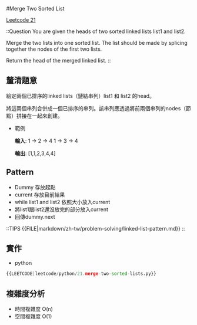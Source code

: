 #Merge Two Sorted List

[Leetcode 21](https://leetcode.com/problems/merge-two-sorted-lists/description/)

::Question
You are given the heads of two sorted linked lists list1 and list2.

Merge the two lists into one sorted list. The list should be made by splicing together the nodes of the first two lists.

Return the head of the merged linked list.
::

## 釐清題意

給定兩個已排序的linked lists（鏈結串列）list1 和 list2 的head。

將這兩個串列合併成一個已排序的串列。該串列應透過將前兩個串列的nodes（節點）拼接在一起來創建。

- 範例

  **輸入**:
  1 -> 2 -> 4
  1 -> 3 -> 4

  **輸出**: [1,1,2,3,4,4]

## Pattern

- Dummy 存放起點
- current 存放目前結果
- while list1 and list2 依照大小放入current
- 將list1跟list2還沒放完的部分放入current
- 回傳dummy.next

::TIPS
{{FILE|markdown/zh-tw/problem-solving/linked-list-pattern.md}}
::

## 實作

- python

```python
{{LEETCODE|leetcode/python/21.merge-two-sorted-lists.py}}
```

## 複雜度分析

- 時間複雜度
  O(n)
- 空間複雜度
  O(1)
